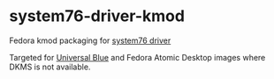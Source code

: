 # system76-driver-kmod
Fedora kmod packaging for [system76 driver](https://github.com/pop-os/system76-dkms)

Targeted for [Universal Blue](https://ublue.it) and Fedora Atomic Desktop images where DKMS is not available.
